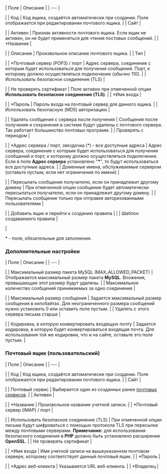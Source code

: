 | Поле | Описание |
| --- |

|
| Код | Код ящика, создаётся автоматически при создании.  Поле отображается при редактировании почтового ящика. |
| Сайт |

|
| Активен | Признак активности почтового ящика. Если ящик не активен, он не будет применяться для чтения постовых сообщений. |
| \*Название |

|
| Описание | Произвольное описание почтового ящика. |
| Тип |

|
| \*Почтовый сервер (POP3) / порт | Адрес сервера, соединение с которым будет использоваться для получения сообщений.   Порт, к которому должно осуществляться подключение (обычно 110). |
| Использовать безопасное соединение (TLS) |

|
| Не проверять сертификат | Поле активно при отмеченной опции **Использовать безопасное соединение (TLS)**. |
| \*Имя входа |

|
| \*Пароль | Пароль входа на почтовый сервер для данного ящика. |
| Использовать безопасную (MD5) авторизацию |

|
| Удалять сообщения с сервера после получения | Сообщения после получения и сохранения в системе будут удалены с почтового сервера. Так работает большинство почтовых программ. |
| Проверять с периодом |

|
| \*Адрес сервера / порт, звездочка (\*) - все доступные адреса | Адрес сервера, соединение с которым будет использоваться для получения сообщений и порт, к которому должно осуществляться подключение.   Если в поле **Адрес сервера** установлено "**\***", то будут использоваться все доступные адреса. |
| Доменные имена, обслуживаемые сервером (оставьте пустым, если нет ограничения по имени) |

|
| Пересылать сообщение получателю, если он принадлежит другому домену | При отмеченной опции сообщение будет автоматически пересылаться получателю, если он принадлежит другому домену. |
| Пересылать сообщение только при отправке авторизованными пользователями |

|
| Добавить ящик и перейти к созданию правила | |
| Шаблон создаваемого правила |

|

\* - поля, обязательные для заполнения.

### Дополнительные настройки

| Поле | Описание |
| --- |

|
| Максимальный размер пакета MySQL (MAX\_ALLOWED\_PACKET) | Отображается максимальный размер пакета **MySQL**. Вложения, превышающие этот размер будут удалены. |
| Максимальное количество сообщений принимаемых за одно соединение |

|
| Максимальный размер сообщения | Задается максимальный размер сообщения в килобайтах. Для неограниченного размера сообщений нужно установить 0 или оставить поле пустым. |
| Удалять с этого сервера письма старше |

|
| Кодировка, в которую конвертировать входящую почту | Задается кодировка, в которую будет конвертироваться входящая почта. Для использования той же кодировки, что и на сайте, оставьте это поле пустым. |

### Почтовый ящик (пользовательский)

| Поле | Описание |
| --- |

|
| Код | Код ящика, создаётся автоматически при создании.  Поле отображается при редактировании почтового ящика. |
| Сайт |

|
| Почтовый сервис | Выбирается один из созданных ранее [почтовых сервисов](https://dev.1c-bitrix.ru/learning/course/index.php?COURSE_ID=41&LESSON_ID=7475). |
| Активен |

|
| \*Название | Произвольное название учетной записи. |
| \*Почтовый сервер (IMAP) / порт |

|
| Использовать безопасное соединение (TLS) | При отмеченной опции письма будут шифроваться с помощью протокола TLS при пересылке между почтовыми серверами.   **Примечание:** для использования безопасного соединения в **PHP** должно быть установлено расширение **OpenSSL**. |
| Не проверять сертификат |

|
| \*Имя входа | Имя учетной записи на вышеуказанном почтовом сервере, которому соответствует данный почтовый ящик. |
| \*Пароль |

|
| \*Адрес веб-клиента | Указывается URL веб-клиента. |
| \*Владелец |